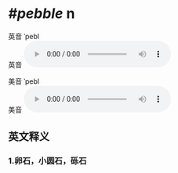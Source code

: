 # ***\#pebble*** n
英音 ˈpebl  
英音
<audio src="./media/pebble1_AAC.aac" controls="controls"></audio>

美音 ˈpebl  
美音
<audio src="./media/pebble2_AAC.aac" controls="controls"></audio>



  

英文释义
---
### 1.**卵石，小圆石，砾石**  


